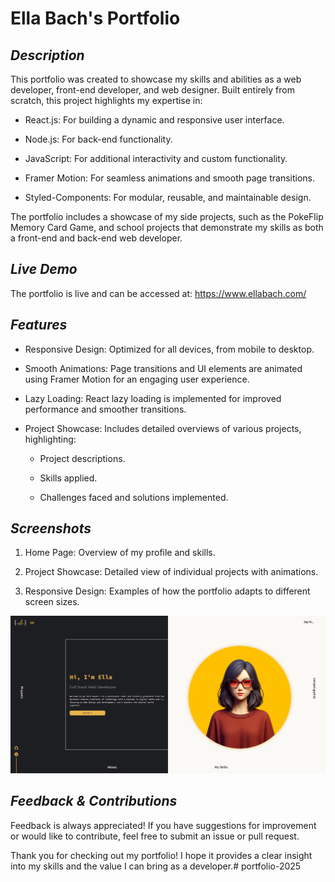 # Ella Bach's Portfolio

## *Description*

This portfolio was created to showcase my skills and abilities as a web developer, front-end developer, and web designer. Built entirely from scratch, this project highlights my expertise in:

+ React.js: For building a dynamic and responsive user interface.

+ Node.js: For back-end functionality.

+ JavaScript: For additional interactivity and custom functionality.

+ Framer Motion: For seamless animations and smooth page transitions.

+ Styled-Components: For modular, reusable, and maintainable design.

The portfolio includes a showcase of my side projects, such as the PokeFlip Memory Card Game, and school projects that demonstrate my skills as both a front-end and back-end web developer.

## *Live Demo*

The portfolio is live and can be accessed at: https://www.ellabach.com/

## *Features*

+ Responsive Design: Optimized for all devices, from mobile to desktop.

+ Smooth Animations: Page transitions and UI elements are animated using Framer Motion for an engaging user experience.

+ Lazy Loading: React lazy loading is implemented for improved performance and smoother transitions.

+ Project Showcase: Includes detailed overviews of various projects, highlighting:

  - Project descriptions.

  - Skills applied.

  - Challenges faced and solutions implemented.

## *Screenshots*

1. Home Page: Overview of my profile and skills.

2. Project Showcase: Detailed view of individual projects with animations.

3. Responsive Design: Examples of how the portfolio adapts to different screen sizes.

![Portfolio Screenshot](/src/assets/images/screenshot.png)

## *Feedback & Contributions*

Feedback is always appreciated! If you have suggestions for improvement or would like to contribute, feel free to submit an issue or pull request.

Thank you for checking out my portfolio! I hope it provides a clear insight into my skills and the value I can bring as a developer.# portfolio-2025
